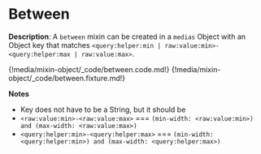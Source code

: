 # Between
<div class="te-verified"></div>

__Description__: A `between` mixin can be created in a `medias` Object with an Object key that matches `<query:helper:min | raw:value:min>-<query:helper:max | raw:value:max>`.

{!media/mixin-object/_code/between.code.md!}
{!media/mixin-object/_code/between.fixture.md!}

__Notes__

+ Key does not have to be a String, but it should be
+ `<raw:value:min>-<raw:value:max>` <span data-nbsp="3"></span> === <span data-nbsp="3"></span> `(min-width: <raw:value:min>) and (max-width: <raw:value:max>)`
+ `<query:helper:min>-<query:helper:max>` <span data-nbsp="3"></span> === <span data-nbsp="3"></span> `(min-width: <query:helper:min>) and (max-width: <query:helper:max>)`


<div class="cf"></div>
<div class="end"></div>

